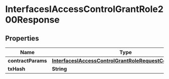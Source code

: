 

# InterfacesIAccessControlGrantRole200Response

## Properties

Name | Type | Description | Notes
------------ | ------------- | ------------- | -------------
**contractParams** | [**InterfacesIAccessControlGrantRoleRequestContractParams**](InterfacesIAccessControlGrantRoleRequestContractParams.md) |  | 
**txHash** | **String** |  | 




